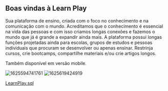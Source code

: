 ## Boas vindas à Learn Play
Sua plataforma de ensino, criada com o foco no conhecimento e na comunicação com o mundo. Acreditamos que o conhecimento é essencial na vida das pessoas e com isso criamos longas conexões e fazemos o mundo que já é grande a expandir ainda mais.
A plataforma possui longas funções projetadas ainda para escolas, grupos de estudos e pessoas individuais que procuram se desenvolver ou apenas ensinar.
Restrinja cursos, crie bootcamps, compartilhe materiais e/ou crie artigos longos.

Também disponível em versão mobile.

![1625594741761](https://user-images.githubusercontent.com/32282846/124801803-a33ae380-df2d-11eb-90fd-7fd2c8677699.png)
![1625619424919](https://user-images.githubusercontent.com/32282846/124801796-a1712000-df2d-11eb-87fe-c127f6b4afec.png)

[LearnPlay.sql](https://drive.google.com/drive/folders/15AquuA67SBJrJE-H11rWwds76vpiCKas?usp=sharing)
